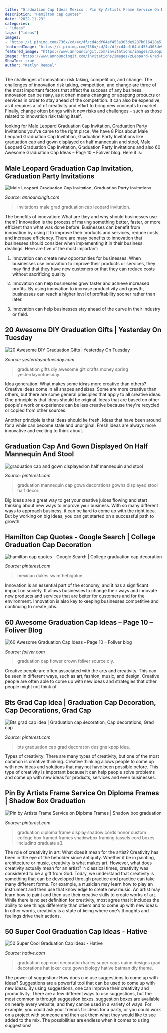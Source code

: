 ```yaml
---
title: "Graduation Cap Ideas Mexico : Pin By Artists Frame Service On Diploma Frames"
description: "Hamilton cap quotes"
date: "2022-11-23"
categories:
- "ideas"
tags: ["ideas"]
images:
- "https://i.pinimg.com/736x/cd/4c/df/cd4cdf64af455a303de9207b016420a5.jpg"
featuredImage: "https://i.pinimg.com/736x/cd/4c/df/cd4cdf64af455a303de9207b016420a5.jpg"
featured_image: "https://www.announcingit.com/invitations/images/zLeopard-Grad-Cap-Male-Graduation-Party-Invitations-Announcements.jpg"
image: "https://www.announcingit.com/invitations/images/zLeopard-Grad-Cap-Male-Graduation-Party-Invitations-Announcements.jpg"
ShowToc: true
author: "Katlyn Rempel"
---
```



The challenges of innovation: risk taking, competition, and change.
The challenges of innovation risk taking, competition, and change are three of the most important factors that affect the success of any business. Innovation can be risky, as it often means changing or adapting products or services in order to stay ahead of the competition. It can also be expensive, as it requires a lot of creativity and effort to bring new concepts to market. Finally, change often brings with it new risks and challenges – such as those related to innovation risk taking itself.

	

		
looking for Male Leopard Graduation Cap Invitation, Graduation Party Invitations you've came to the right place. We have 8 Pics about Male Leopard Graduation Cap Invitation, Graduation Party Invitations like graduation cap and gown displayed on half mannequin and stool, Male Leopard Graduation Cap Invitation, Graduation Party Invitations and also 60 Awesome Graduation Cap Ideas – Page 10 – Foliver blog. Here it is:
		
    
## Male Leopard Graduation Cap Invitation, Graduation Party Invitations

<img loading=lazy src="https://www.announcingit.com/invitations/images/zLeopard-Grad-Cap-Male-Graduation-Party-Invitations-Announcements.jpg" onerror="this.onerror=null;this.src='https://tse3.mm.bing.net/th?id=OIP.NABd0tCpmB0ZX2vLHI0XJgAAAA&amp;pid=15.1';" alt="Male Leopard Graduation Cap Invitation, Graduation Party Invitations">

_Source: announcingit.com_

>invitations male grad graduation cap leopard invitation. 

	

The benefits of innovation: What are they and why should businesses use them?
Innovation is the process of making something better, faster, or more efficient than what was done before. Businesses can benefit from innovation by using it to improve their products and services, reduce costs, and increase efficiency. There are many benefits to innovation that businesses should consider when implementing it in their business dealings. Here are five of the most important: 
1. Innovation can create new opportunities for businesses. When businesses use innovation to improve their products or services, they may find that they have new customers or that they can reduce costs without sacrificing quality. 

2. Innovation can help businesses grow faster and achieve increased profits. By using innovation to increase productivity and growth, businesses can reach a higher level of profitability sooner rather than later. 

3. Innovation can help businesses stay ahead of the curve in their industry or field.

    
## 20 Awesome DIY Graduation Gifts | Yesterday On Tuesday

<img loading=lazy src="http://yesterdayontuesday.com/wp-content/uploads/2018/04/DIY-Graduation-Gifts.jpg" onerror="this.onerror=null;this.src='https://tse3.mm.bing.net/th?id=OIP.WS-6r-AaA6DbNXCSmdlMKQHaLG&amp;pid=15.1';" alt="20 Awesome DIY Graduation Gifts | Yesterday On Tuesday">

_Source: yesterdayontuesday.com_

>graduation gifts diy awesome gift crafts money spring yesterdayontuesday. 

	

Idea generation: What makes some ideas more creative than others?
Creative ideas come in all shapes and sizes. Some are more creative than others, but there are some general principles that apply to all creative ideas.
One principle is that ideas should be original. Ideas that are based on other people's work or experience can be less creative because they're recycled or copied from other sources.

Another principle is that ideas should be fresh. Ideas that have been around for a while can become stale and unoriginal. Fresh ideas are always more innovative and exciting to think about.

    
## Graduation Cap And Gown Displayed On Half Mannequin And Stool

<img loading=lazy src="https://i.pinimg.com/736x/97/fb/ff/97fbffbd04c34b690e017e6b11c0cdf0.jpg" onerror="this.onerror=null;this.src='https://tse4.mm.bing.net/th?id=OIP.LbUS6mjcUPFk4wAGGO4hwwHaNK&amp;pid=15.1';" alt="graduation cap and gown displayed on half mannequin and stool">

_Source: pinterest.com_

>graduation mannequin cap gown decorations gowns displayed stool half decor. 

	

Big ideas are a great way to get your creative juices flowing and start thinking about new ways to improve your business. With so many different ways to approach business, it can be hard to come up with the right idea. But by working on big ideas, you can get started on a successful path to growth.

    
## Hamilton Cap Quotes - Google Search | College Graduation Cap Decoration

<img loading=lazy src="https://i.pinimg.com/736x/cd/4c/df/cd4cdf64af455a303de9207b016420a5.jpg" onerror="this.onerror=null;this.src='https://tse2.mm.bing.net/th?id=OIP._fGEMqttlvVFPzLFUsP2bAHaJ3&amp;pid=15.1';" alt="hamilton cap quotes - Google Search | College graduation cap decoration">

_Source: pinterest.com_

>mexican dukes swimthebigblue. 

	

Innovation is an essential part of the economy, and it has a significant impact on society. It allows businesses to change their ways and innovate new products and services that are better for customers and for the environment. Innovation is also key to keeping businesses competitive and continuing to create jobs.

    
## 60 Awesome Graduation Cap Ideas – Page 10 – Foliver Blog

<img loading=lazy src="http://www.foliver.com/wp-content/uploads/2016/09/10-Flower-Crown-Graduation-Cap.jpg" onerror="this.onerror=null;this.src='https://tse3.mm.bing.net/th?id=OIP.CC09CfFn6x-l0iJeX_Jx1AHaJ4&amp;pid=15.1';" alt="60 Awesome Graduation Cap Ideas – Page 10 – Foliver blog">

_Source: foliver.com_

>graduation cap flower crown foliver source diy. 

	

Creative people are often associated with the arts and creativity. This can be seen in different ways, such as art, fashion, music, and design. Creative people are often able to come up with new ideas and strategies that other people might not think of.

    
## Bts Grad Cap Idea | Graduation Cap Decoration, Cap Decorations, Grad Cap

<img loading=lazy src="https://i.pinimg.com/736x/6b/4e/e9/6b4ee90bb67a28b9e5d2533376097a63.jpg" onerror="this.onerror=null;this.src='https://tse3.mm.bing.net/th?id=OIP.snuobHJpGJRKcgitQVXY0wHaJ3&amp;pid=15.1';" alt="Bts grad cap idea | Graduation cap decoration, Cap decorations, Grad cap">

_Source: pinterest.com_

>bts graduation cap grad decoration designs kpop idea. 

	

Types of creativity:
There are many types of creativity, but one of the most common is creative thinking. Creative thinking allows people to come up with new ideas and solutions that may not have been possible before. This type of creativity is important because it can help people solve problems and come up with new ideas for products, services and even businesses.

    
## Pin By Artists Frame Service On Diploma Frames | Shadow Box Graduation

<img loading=lazy src="https://i.pinimg.com/736x/a3/af/71/a3af7126ce4bf2021a553e0fd335c72c--graduation-pics-college-graduation.jpg" onerror="this.onerror=null;this.src='https://tse2.mm.bing.net/th?id=OIP.-9uv8BMVFy9KE7-0pMlN3QHaHa&amp;pid=15.1';" alt="Pin by Artists Frame Service on Diploma Frames | Shadow box graduation">

_Source: pinterest.com_

>graduation diploma frame display shadow cords honor custom college box framed frames shadowbox framing tassels cord boxes including graduate a3. 

	

The role of creativity in art: What does it mean for the artist?
Creativity has been in the eye of the beholder since Antiquity. Whether it be in painting, architecture or music, creativity is what makes art. However, what does creativity actually mean for an artist? In classical times, creativity was considered to be a gift from God. Today, we understand that creativity is something that can be developed through practice and practice can take many different forms. For example, a musician may learn how to play an instrument and then use that knowledge to create new music. An artist may learn how to paint and then use their creative skills to create works of art. While there is no set definition for creativity, most agree that it includes the ability to see things differently than others and to come up with new ideas. In other words, creativity is a state of being where one's thoughts and feelings drive their actions.

    
## 50 Super Cool Graduation Cap Ideas - Hative

<img loading=lazy src="https://hative.com/wp-content/uploads/2016/04/graduation-caps/1-super-cool-graduation-cap-ideas.jpg" onerror="this.onerror=null;this.src='https://tse4.mm.bing.net/th?id=OIP.1M6Gw-IHli4_XN5WaXf1kQHaJ4&amp;pid=15.1';" alt="50 Super Cool Graduation Cap Ideas - Hative">

_Source: hative.com_

>graduation cap cool decoration harley super caps quinn designs grad decorations hat joker cute gown biology hative batman diy theme. 

	

The power of suggestion: How does one use suggestions to come up with ideas?
Suggestions are a powerful tool that can be used to come up with new ideas. By using suggestions, one can improve their creativity and productivity. There are a few different ways to use suggestions, but the most common is through suggestion boxes. suggestion boxes are available on nearly every website, and they can be used in a variety of ways. For example, you could ask your friends for ideas for a party, or you could work on a project with someone and then ask them what they would like to see added to the mix. The possibilities are endless when it comes to using suggestions!

